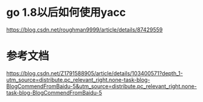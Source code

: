 # go 1.8以后如何使用yacc
https://blog.csdn.net/roughman9999/article/details/87429559

# 参考文档
https://blog.csdn.net/Z1791588905/article/details/103400571?depth_1-utm_source=distribute.pc_relevant_right.none-task-blog-BlogCommendFromBaidu-5&utm_source=distribute.pc_relevant_right.none-task-blog-BlogCommendFromBaidu-5
